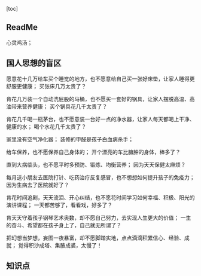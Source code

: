 [toc]

## ReadMe
心灵鸡汤；

## 国人思想的盲区
愿意花十几万给车买个睡觉的地方，也不愿意给自己买一张好床垫，让家人睡得更舒服更健康；
买张床几万太贵了？

肯花几万装一个自动洗屁股的马桶，也不愿买一套好的锅具，让家人摆脱高温、高油带来营养健康；
买个锅具花几千太贵了？

肯花几千喝一瓶茅台，也不愿意装一台好一点的净水器，让家人每天都喝上干净、健康的水；
喝个水花几千太贵了？

家里没有空气净化器；
装修的甲醛是孩子白血病杀手；

给车保养，也不愿保养自己身体的；
开个漂亮的车比臃肿的身体，棒多了？

直到大病临头，也不愿平时多预防、锻炼、均衡营养；
因为天天保健太麻烦？

每月送小朋友去医院打针、吃药治疗反复感冒，也不想想如何提升孩子的免疫力；
因为生病去了医院就好了？


肯花时间追剧，天天流泪、开心纠结，也不愿花时间学习如何幸福、积极、阳光的演讲课程；
一天都苦够了，看看戏，好多了？

肯天天守着孩子钢琴艺术奥数，却不愿自己努力，去实现人生更大的价值；
一生的奋斗、希望都在孩子身上了，自己就无所谓了？

把幻想当梦想，妄图一夜暴富，却不愿脚踏实地，点点滴滴积累信心、经验、成就；
觉得积沙成塔、集腋成裘，太慢了！


## 知识点
